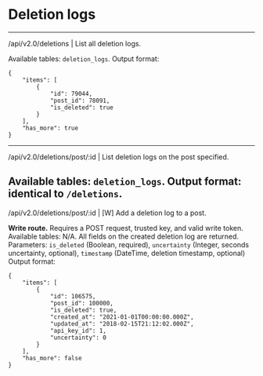 # Deletion logs

---
/api/v2.0/deletions | List all deletion logs.

Available tables: `deletion_logs`.
Output format:

    {
        "items": [
            {
                "id": 79044,
                "post_id": 78091,
                "is_deleted": true
            }
        ],
        "has_more": true
    }
---
/api/v2.0/deletions/post/:id | List deletion logs on the post specified.

Available tables: `deletion_logs`.
Output format: identical to `/deletions`.
---
/api/v2.0/deletions/post/:id | [W] Add a deletion log to a post.

**Write route.** Requires a POST request, trusted key, and valid write token.
Available tables: N/A. All fields on the created deletion log are returned.
Parameters: `is_deleted` (Boolean, required), `uncertainty` (Integer, seconds uncertainty, optional), `timestamp` (DateTime, deletion timestamp, optional)
Output format:

    {
        "items": [
            {
                "id": 106575,
                "post_id": 100000,
                "is_deleted": true,
                "created_at": "2021-01-01T00:00:00.000Z",
                "updated_at": "2018-02-15T21:12:02.000Z",
                "api_key_id": 1,
                "uncertainty": 0
            }
        ],
        "has_more": false
    }
